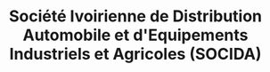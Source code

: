 ---
title: "Société Ivoirienne de Distribution Automobile et d'Equipements Industriels et Agricoles (SOCIDA)"
url: /marcory/societe-ivoirienne-de-distribution-automobile-et-dequipements-industriels-et-agricoles-socida/
shop: voiture
---